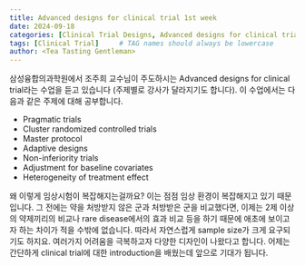 ```yaml
---
title: Advanced designs for clinical trial 1st week
date: 2024-09-18
categories: [Clinical Trial Designs, Advanced designs for clinical trial]
tags: [Clinical Trial]     # TAG names should always be lowercase
author: <Tea Tasting Gentleman>
---
```


삼성융합의과학원에서 조주희 교수님이 주도하시는 Advanced designs for clinical trial라는 수업을 듣고 있습니다 (주제별로 강사가 달라지기도 합니다). 이 수업에서는 다음과 같은 주제에 대해 공부합니다.
- Pragmatic trials
- Cluster randomized controlled trials
- Master protocol
- Adaptive designs
- Non-inferiority trials
- Adjustment for baseline covariates
- Heterogeneity of treatment effect
 
왜 이렇게 임상시험이 복잡해지는걸까요? 이는 점점 임상 환경이 복잡해지고 있기 때문입니다. 그 전에는 약을 처방받지 않은 군과 처방받은 군을 비교했다면, 이제는 2제 이상의 약제끼리의 비교나 rare disease에서의 효과 비교 등을 하기 때문에 애초에 보이고자 하는 차이가 적을 수밖에 없습니다. 따라서 자연스럽게 sample size가 크게 요구되기도 하지요. 여러가지 어려움을 극복하고자 다양한 디자인이 나왔다고 합니다. 어제는 간단하게 clinical trial에 대한 introduction을 배웠는데 앞으로 기대가 됩니다.